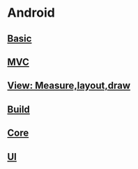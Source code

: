 # Android

## [Basic](android/interview/basic/)

## [MVC](android/interview/mvc/)

## [View: Measure,layout,draw](android/interview/view-mld/)

## [Build](android/interview/build/)

## [Core](android/interview/core/)

## [UI](android/interview/ui/)